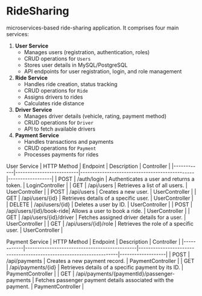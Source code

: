 # RideSharing
microservices-based ride-sharing application. It comprises four main services:

1. **User Service**
    - Manages users (registration, authentication, roles)
    - CRUD operations for `Users`
    - Stores user details in MySQL/PostgreSQL
    - API endpoints for user registration, login, and role management
2. **Ride Service**
    - Handles ride creation, status tracking
    - CRUD operations for `Ride`
    - Assigns drivers to rides
    - Calculates ride distance
3. **Driver Service**
    - Manages driver details (vehicle, rating, payment method)
    - CRUD operations for `Driver`
    - API to fetch available drivers
4. **Payment Service**
    - Handles transactions and payments
    - CRUD operations for `Payment`
    - Processes payments for rides

User Service
| HTTP Method | Endpoint                  | Description                                     | Controller        |
|------------|--------------------------|-----------------------------------------------|------------------|
| POST       | /auth/login              | Authenticates a user and returns a token.     | LoginController  |
| GET        | /api/users               | Retrieves a list of all users.                | UserController   |
| POST       | /api/users               | Creates a new user.                           | UserController   |
| GET        | /api/users/{id}          | Retrieves details of a specific user.         | UserController   |
| DELETE     | /api/users/{id}          | Deletes a user by ID.                         | UserController   |
| POST       | /api/users/{id}/book-ride| Allows a user to book a ride.                 | UserController   |
| GET        | /api/users/{id}/driver   | Fetches assigned driver details for a user.   | UserController   |
| GET        | /api/users/{id}/role     | Retrieves the role of a specific user.        | UserController   |



Payment Service
| HTTP Method | Endpoint                                      | Description                                                         | Controller         |
|------------|----------------------------------------------|---------------------------------------------------------------------|-------------------|
| POST       | /api/payments                               | Creates a new payment record.                                       | PaymentController |
| GET        | /api/payments/{id}                         | Retrieves details of a specific payment by its ID.                  | PaymentController |
| GET        | /api/payments/{paymentId}/passenger-payments | Fetches passenger payment details associated with the payment.      | PaymentController |

